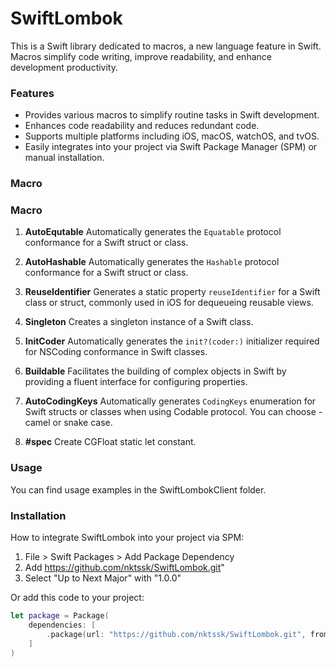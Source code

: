 # SwiftLombok 
This is a Swift library dedicated to macros, a new language feature in Swift. Macros simplify code writing, improve readability, and enhance development productivity.

### Features

- Provides various macros to simplify routine tasks in Swift development.
- Enhances code readability and reduces redundant code.
- Supports multiple platforms including iOS, macOS, watchOS, and tvOS.
- Easily integrates into your project via Swift Package Manager (SPM) or manual installation.

### Macro

### Macro

1. **AutoEqutable**
   Automatically generates the `Equatable` protocol conformance for a Swift struct or class.

2. **AutoHashable**
   Automatically generates the `Hashable` protocol conformance for a Swift struct or class.

3. **ReuseIdentifier**
   Generates a static property `reuseIdentifier` for a Swift class or struct, commonly used in iOS for dequeueing reusable views.

4. **Singleton**
   Creates a singleton instance of a Swift class.

5. **InitCoder**
   Automatically generates the `init?(coder:)` initializer required for NSCoding conformance in Swift classes.

6. **Buildable**
   Facilitates the building of complex objects in Swift by providing a fluent interface for configuring properties.

7. **AutoCodingKeys**
   Automatically generates `CodingKeys` enumeration for Swift structs or classes when using Codable protocol. You can choose - camel or snake case.

8. **#spec**
   Create CGFloat static let constant.


### Usage

You can find usage examples in the SwiftLombokClient folder.

### Installation
How to integrate SwiftLombok into your project via SPM:

1. File > Swift Packages > Add Package Dependency
1. Add https://github.com/nktssk/SwiftLombok.git"
1. Select "Up to Next Major" with "1.0.0"

Or add this code to your project:
```Swift
let package = Package(
    dependencies: [
        .package(url: "https://github.com/nktssk/SwiftLombok.git", from: "1.0.0")
    ]
)
```